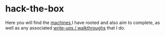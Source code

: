 # hack-the-box

Here you will find the [machines ](machines/)I have rooted and also aim to complete, as well as any associated [write-ups / walkthroughs](write-ups/) that I do.
